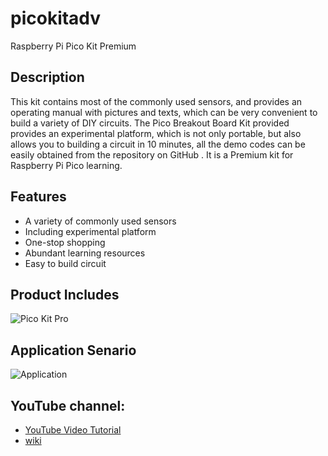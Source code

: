 # picokitadv
Raspberry Pi Pico Kit Premium
## Description
This kit contains most of the commonly used sensors, and provides an operating manual with pictures and texts, which can be very convenient to build a variety of DIY circuits. The Pico Breakout Board Kit provided provides an experimental platform, which is not only portable, but also allows you to  building a circuit in 10 minutes, all the demo codes can be easily obtained from the repository on GitHub . It is a Premium kit for Raspberry Pi Pico learning.
## Features
* A variety of commonly used sensors
* Including experimental platform
* One-stop shopping
* Abundant learning resources
* Easy to build circuit
## Product Includes
![Pico Kit Pro](https://raw.githubusercontent.com/geeekpi/picokitadv/main/images/logo.jpg)
## Application Senario
![Application](https://raw.githubusercontent.com/geeekpi/picokitadv/main/images/appwiz.jpg)
## YouTube channel:
* [YouTube Video Tutorial](https://youtu.be/YZkLAnIAKCc)
* [wiki](https://wiki.52pi.com/index.php/Raspberry_Pi_Pico_MicroPython_Programing_Sensor_Kit_SKU:_K-0586)
